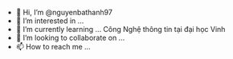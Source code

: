 - 👋 Hi, I’m @nguyenbathanh97
- 👀 I’m interested in ... 
- 🌱 I’m currently learning ... Công Nghệ thông tin tại đại học Vinh
- 💞️ I’m looking to collaborate on ...
- 📫 How to reach me ...

<!---
nguyenbathanh97/nguyenbathanh97 is a ✨ special ✨ repository because its `README.md` (this file) appears on your GitHub profile.
You can click the Preview link to take a look at your changes.
--->

